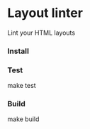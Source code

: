 # Layout linter

Lint your HTML layouts

### Install


### Test

  make test

### Build

  make build
